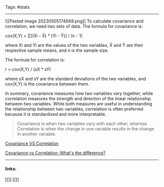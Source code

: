 
Tags: #stats

------------------------------------------

![[Pasted image 20230505174949.png]]
To calculate covariance and correlation, we need two sets of data. The formula for covariance is:

cov(X,Y) = Σ[(Xi - X̄) * (Yi - Ȳ)] / (n - 1)

where Xi and Yi are the values of the two variables, X̄ and Ȳ are their respective sample means, and n is the sample size.

The formula for correlation is:

r = cov(X,Y) / (sX * sY)

where sX and sY are the standard deviations of the two variables, and cov(X,Y) is the covariance between them.

In summary, covariance measures how two variables vary together, while correlation measures the strength and direction of the linear relationship between two variables. While both measures are useful in understanding the relationship between two variables, correlation is often preferred because it is standardized and more interpretable.

> Covariance is when two variables vary with each other, whereas Correlation is when the change in one variable results in the change in another variable.
> 

[Covariance VS Correlation](https://www.mygreatlearning.com/blog/covariance-vs-correlation/)

[Covariance vs Correlation: What's the difference?](https://www.mygreatlearning.com/blog/covariance-vs-correlation/)














---------------------
#### links:
[[]]
[[]]